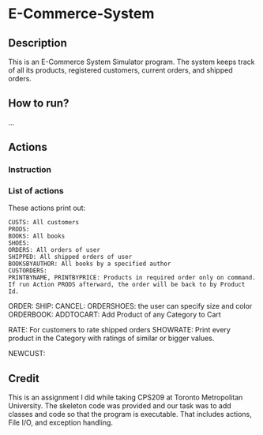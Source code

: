 # E-Commerce-System
## Description
This is an E-Commerce System Simulator program. 
The system keeps track of all its products, registered customers, current orders, and shipped orders.

## How to run?
...

## Actions
### Instruction
### List of actions
These actions print out:

	CUSTS: All customers
	PRODS:
	BOOKS: All books
	SHOES:
	ORDERS: All orders of user
	SHIPPED: All shipped orders of user
	BOOKSBYAUTHOR: All books by a specified author
	CUSTORDERS:
	PRINTBYNAME, PRINTBYPRICE: Products in required order only on command. If run Action PRODS afterward, the order will be back to by Product Id.
   
ORDER: 
SHIP:
CANCEL:
ORDERSHOES: the user can specify size and color
ORDERBOOK:
ADDTOCART: Add Product of any Category to Cart

RATE: For customers to rate shipped orders
SHOWRATE: Print every product in the Category with ratings of similar or bigger values.
			
NEWCUST:

## Credit
This is an assignment I did while taking CPS209 at Toronto Metropolitan University. The skeleton code was provided and our task was to add classes and code so that the program is executable. That includes actions, File I/O, and exception handling.
	

	
	
	
	
		

	

